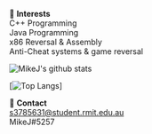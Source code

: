 🤔 **Interests**  
C++ Programming  
Java Programming  
x86 Reversal & Assembly  
Anti-Cheat systems & game reversal  

![MikeJ's github stats](https://github-readme-stats.vercel.app/api?username=mikejaus&show_icons=true&theme=dark)

[![Top Langs](https://github-readme-stats.vercel.app/api/top-langs/?username=mikejaus&layout=compact)]

💬 **Contact**  
 s3785631@student.rmit.edu.au  
 MikeJ#5257  
